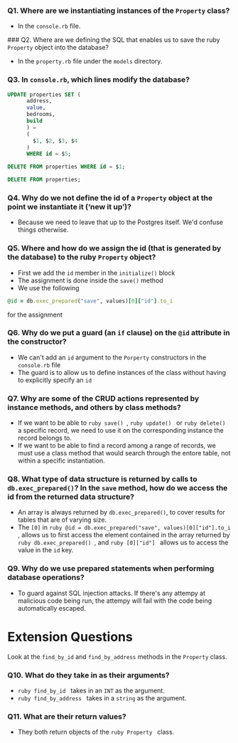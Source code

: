 ### Q1. Where are we instantiating instances of the `Property` class?

* In the `console.rb` file.

### Q2. Where are we defining the SQL that enables us to save the ruby `Property` object into the database?

* In the `property.rb` file under the `models` directory.

### Q3. In `console.rb`, which lines modify the database?

```sql
UPDATE properties SET (
      address,
      value,
      bedrooms,
      build
      ) =
      (
        $1, $2, $3, $4
      )
      WHERE id = $5;
```

```sql
DELETE FROM properties WHERE id = $1;
```

```sql
DELETE FROM properties;
```

### Q4. Why do we not define the id of a `Property` object at the point we instantiate it (‘new it up’)?

* Because we need to leave that up to the Postgres itself. We'd confuse things otherwise.

### Q5. Where and how do we assign the id (that is generated by the database) to the ruby `Property` object?

* First we add the `id` member in the `initialize()` block
* The assignment is done inside the `save()` method
* We use the following 
```ruby 
@id = db.exec_prepared("save", values)[0]["id"].to_i 
``` 
for the assignment

### Q6. Why do we put a guard (an `if` clause) on the `@id` attribute in the constructor?

* We can't add an `id` argument to the `Porperty` constructors in the `console.rb` file
* The guard is to allow us to define instances of the class without having to explicitly specify an `id`

### Q7. Why are some of the CRUD actions represented by instance methods, and others by class methods?

* If we want to be able to ```ruby save() ```, ```ruby update() ``` or ```ruby delete() ``` a specific record, we need to use it on the corresponding instance the record belongs to.
* If we want to be able to find a record among a range of records, we must use a class method that would search through the entore table, not within a specific instantiation.

### Q8. What type of data structure is returned by calls to `db.exec_prepared()`? In the `save` method, how do we access the id from the returned data structure?

* An array is always returned by `db.exec_prepared()`, to cover results for tables that are of varying size.
* The `[0]` in ```ruby @id = db.exec_prepared("save", values)[0]["id"].to_i ```, allows us to first access the element contained in the array returned by ```ruby db.exec_prepared() ```, and ```ruby [0]["id"] ``` allows us to access the value in the `id` key.

### Q9. Why do we use prepared statements when performing database operations?

* To guard against SQL injection attacks. If there's any attempy at malicious code being run, the attempy will fail with the code being automatically escaped.

# Extension Questions

Look at the `find_by_id` and `find_by_address` methods in the `Property` class.

### Q10. What do they take in as their arguments?

* ```ruby find_by_id ``` takes in an `INT` as the argument.
* ```ruby find_by_address ``` takes in a `string` as the argument.

### Q11. What are their return values?

* They both return objects of the ```ruby Property ``` class.